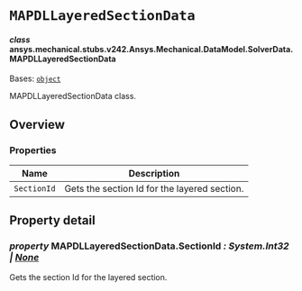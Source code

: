 # `MAPDLLayeredSectionData`



#### *class* ansys.mechanical.stubs.v242.Ansys.Mechanical.DataModel.SolverData.MAPDLLayeredSectionData

Bases: [`object`](https://docs.python.org/3/library/functions.html#object)

MAPDLLayeredSectionData class.

<!-- !! processed by numpydoc !! -->

<a id="overview"></a>

## Overview

### Properties

| Name | Description |
|---------------|------------------------------------------------|
| `SectionId`   | Gets the section Id for the layered section.   |

<a id="property-detail"></a>

## Property detail

### *property* MAPDLLayeredSectionData.SectionId *: System.Int32 | [None](https://docs.python.org/3/library/constants.html#None)*

Gets the section Id for the layered section.

<!-- !! processed by numpydoc !! -->

